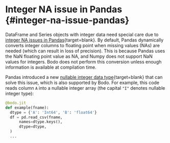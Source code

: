 # Integer NA issue in Pandas {#integer-na-issue-pandas}

DataFrame and Series objects with integer data need special care due to
[integer NA issues in
Pandas](https://pandas.pydata.org/pandas-docs/stable/user_guide/gotchas.html#nan-integer-na-values-and-na-type-promotions){target=blank}.
By default, Pandas dynamically converts integer columns to floating
point when missing values (NAs) are needed (which can result in loss of
precision). This is because Pandas uses the NaN floating point value as
NA, and Numpy does not support NaN values for integers. Bodo does not
perform this conversion unless enough information is available at
compilation time.

Pandas introduced a new [nullable integer data
type](https://pandas.pydata.org/pandas-docs/stable/user_guide/integer_na.html#integer-na){target=blank}
that can solve this issue, which is also supported by Bodo. For example,
this code reads column `A` into a nullable integer array
(the capital `"I"` denotes nullable integer type):

```py
@bodo.jit
def example(fname):
  dtype = {'A': 'Int64', 'B': 'float64'}
  df = pd.read_csv(fname,
      names=dtype.keys(),
      dtype=dtype,
  )
  ...
```
